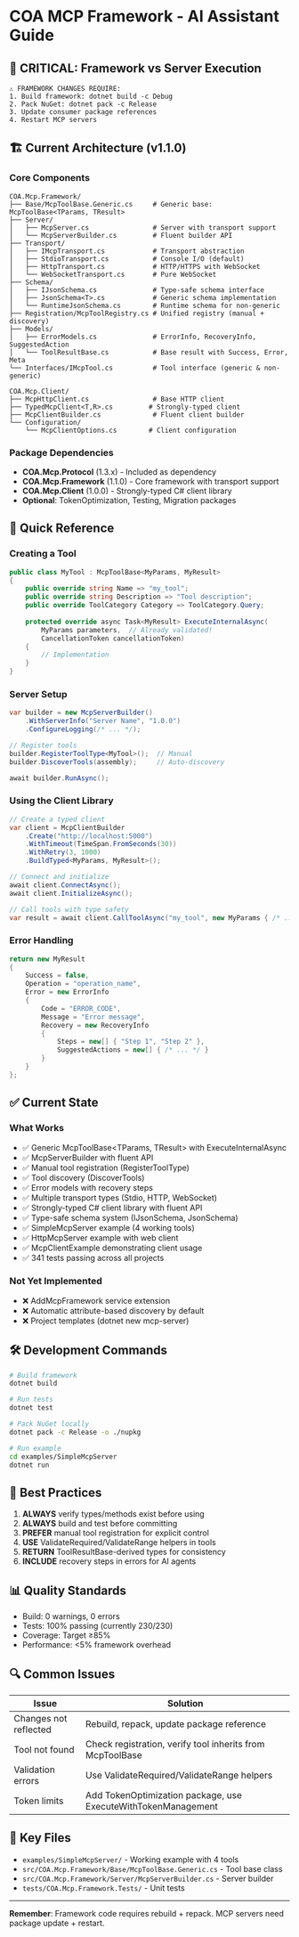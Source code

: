 # COA MCP Framework - AI Assistant Guide

## 🚨 CRITICAL: Framework vs Server Execution

```
⚠️ FRAMEWORK CHANGES REQUIRE:
1. Build framework: dotnet build -c Debug
2. Pack NuGet: dotnet pack -c Release  
3. Update consumer package references
4. Restart MCP servers
```

## 🏗️ Current Architecture (v1.1.0)

### Core Components
```
COA.Mcp.Framework/
├── Base/McpToolBase.Generic.cs     # Generic base: McpToolBase<TParams, TResult>
├── Server/
│   ├── McpServer.cs                # Server with transport support
│   └── McpServerBuilder.cs         # Fluent builder API
├── Transport/
│   ├── IMcpTransport.cs            # Transport abstraction
│   ├── StdioTransport.cs           # Console I/O (default)
│   ├── HttpTransport.cs            # HTTP/HTTPS with WebSocket
│   └── WebSocketTransport.cs       # Pure WebSocket
├── Schema/
│   ├── IJsonSchema.cs              # Type-safe schema interface
│   ├── JsonSchema<T>.cs            # Generic schema implementation
│   └── RuntimeJsonSchema.cs        # Runtime schema for non-generic
├── Registration/McpToolRegistry.cs # Unified registry (manual + discovery)
├── Models/
│   ├── ErrorModels.cs              # ErrorInfo, RecoveryInfo, SuggestedAction
│   └── ToolResultBase.cs           # Base result with Success, Error, Meta
└── Interfaces/IMcpTool.cs          # Tool interface (generic & non-generic)

COA.Mcp.Client/
├── McpHttpClient.cs                # Base HTTP client
├── TypedMcpClient<T,R>.cs         # Strongly-typed client
├── McpClientBuilder.cs             # Fluent client builder
└── Configuration/
    └── McpClientOptions.cs        # Client configuration
```

### Package Dependencies
- **COA.Mcp.Protocol** (1.3.x) - Included as dependency
- **COA.Mcp.Framework** (1.1.0) - Core framework with transport support
- **COA.Mcp.Client** (1.0.0) - Strongly-typed C# client library
- **Optional**: TokenOptimization, Testing, Migration packages

## 📝 Quick Reference

### Creating a Tool
```csharp
public class MyTool : McpToolBase<MyParams, MyResult>
{
    public override string Name => "my_tool";
    public override string Description => "Tool description";
    public override ToolCategory Category => ToolCategory.Query;
    
    protected override async Task<MyResult> ExecuteInternalAsync(
        MyParams parameters,  // Already validated!
        CancellationToken cancellationToken)
    {
        // Implementation
    }
}
```

### Server Setup
```csharp
var builder = new McpServerBuilder()
    .WithServerInfo("Server Name", "1.0.0")
    .ConfigureLogging(/* ... */);

// Register tools
builder.RegisterToolType<MyTool>();  // Manual
builder.DiscoverTools(assembly);     // Auto-discovery

await builder.RunAsync();
```

### Using the Client Library
```csharp
// Create a typed client
var client = McpClientBuilder
    .Create("http://localhost:5000")
    .WithTimeout(TimeSpan.FromSeconds(30))
    .WithRetry(3, 1000)
    .BuildTyped<MyParams, MyResult>();

// Connect and initialize
await client.ConnectAsync();
await client.InitializeAsync();

// Call tools with type safety
var result = await client.CallToolAsync("my_tool", new MyParams { /* ... */ });
```

### Error Handling
```csharp
return new MyResult
{
    Success = false,
    Operation = "operation_name",
    Error = new ErrorInfo
    {
        Code = "ERROR_CODE",
        Message = "Error message",
        Recovery = new RecoveryInfo
        {
            Steps = new[] { "Step 1", "Step 2" },
            SuggestedActions = new[] { /* ... */ }
        }
    }
};
```

## ✅ Current State

### What Works
- ✅ Generic McpToolBase<TParams, TResult> with ExecuteInternalAsync
- ✅ McpServerBuilder with fluent API
- ✅ Manual tool registration (RegisterToolType<T>)
- ✅ Tool discovery (DiscoverTools)
- ✅ Error models with recovery steps
- ✅ Multiple transport types (Stdio, HTTP, WebSocket)
- ✅ Strongly-typed C# client library with fluent API
- ✅ Type-safe schema system (IJsonSchema, JsonSchema<T>)
- ✅ SimpleMcpServer example (4 working tools)
- ✅ HttpMcpServer example with web client
- ✅ McpClientExample demonstrating client usage
- ✅ 341 tests passing across all projects

### Not Yet Implemented
- ❌ AddMcpFramework service extension
- ❌ Automatic attribute-based discovery by default
- ❌ Project templates (dotnet new mcp-server)

## 🛠️ Development Commands

```bash
# Build framework
dotnet build

# Run tests
dotnet test

# Pack NuGet locally
dotnet pack -c Release -o ./nupkg

# Run example
cd examples/SimpleMcpServer
dotnet run
```

## 🎯 Best Practices

1. **ALWAYS** verify types/methods exist before using
2. **ALWAYS** build and test before committing
3. **PREFER** manual tool registration for explicit control
4. **USE** ValidateRequired/ValidateRange helpers in tools
5. **RETURN** ToolResultBase-derived types for consistency
6. **INCLUDE** recovery steps in errors for AI agents

## 📊 Quality Standards

- Build: 0 warnings, 0 errors
- Tests: 100% passing (currently 230/230)
- Coverage: Target ≥85%
- Performance: <5% framework overhead

## 🔍 Common Issues

| Issue | Solution |
|-------|----------|
| Changes not reflected | Rebuild, repack, update package reference |
| Tool not found | Check registration, verify tool inherits from McpToolBase |
| Validation errors | Use ValidateRequired/ValidateRange helpers |
| Token limits | Add TokenOptimization package, use ExecuteWithTokenManagement |

## 📁 Key Files

- `examples/SimpleMcpServer/` - Working example with 4 tools
- `src/COA.Mcp.Framework/Base/McpToolBase.Generic.cs` - Tool base class
- `src/COA.Mcp.Framework/Server/McpServerBuilder.cs` - Server builder
- `tests/COA.Mcp.Framework.Tests/` - Unit tests

---

**Remember**: Framework code requires rebuild + repack. MCP servers need package update + restart.